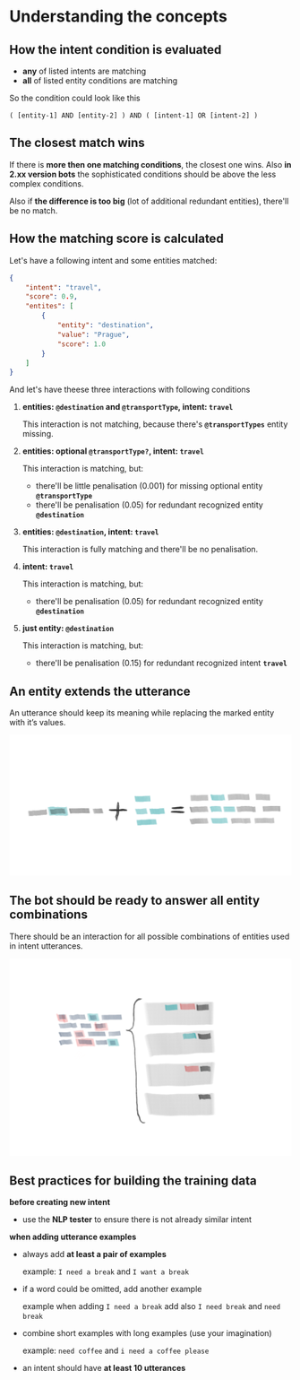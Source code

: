 # Understanding the concepts

## How the intent condition is evaluated

- **any** of listed intents are matching
- **all** of listed entity conditions are matching

So the condition could look like this

```
( [entity-1] AND [entity-2] ) AND ( [intent-1] OR [intent-2] )
```

## The closest match wins

If there is **more then one matching conditions**, the closest one wins. Also **in 2.xx version bots** the sophisticated conditions should be above the less complex conditions.

Also if **the difference is too big** (lot of additional redundant entities), there'll be no match.

## How the matching score is calculated

Let's have a following intent and some entities matched:

```json
{
    "intent": "travel",
    "score": 0.9,
    "entites": [
        {
            "entity": "destination",
            "value": "Prague",
            "score": 1.0
        }
    ]
}
```

And let's have theese three interactions with following conditions

1. **entities: `@destination` and `@transportType`, intent: `travel`**

    This interaction is not matching, because there's **`@transportTypes`** entity missing.

2. **entities: optional `@transportType?`, intent: `travel`**

    This interaction is matching, but:

    - there'll be little penalisation (0.001) for missing optional entity **`@transportType`**
    - there'll be penalisation (0.05) for redundant recognized entity **`@destination`**

3. **entities: `@destination`, intent: `travel`**

    This interaction is fully matching and there'll be no penalisation.

4. **intent: `travel`**

    This interaction is matching, but:

    - there'll be penalisation (0.05) for redundant recognized entity **`@destination`**

5. **just entity: `@destination`**

    This interaction is matching, but:

    - there'll be penalisation (0.15) for redundant recognized intent **`travel`**

## An entity extends the utterance

An utterance should keep its meaning while replacing the marked entity with it’s values.

![intent and entities](./intentandentities.png)

## The bot should be ready to answer all entity combinations

There should be an interaction for all possible combinations of entities used in intent utterances.

![covering the intent with interactions](./covering.png)

## Best practices for building the training data

**before creating new intent**

- use the **NLP tester** to ensure there is not already similar intent

**when adding utterance examples**

- always add **at least a pair of examples**

    example: `I need a break` and `I want a break`

- if a word could be omitted, add another example

    example when adding `I need a break` add also `I need break` and `need break`

- combine short examples with long examples (use your imagination)

    example: `need coffee` and `i need a coffee please`

- an intent should have **at least 10 utterances**